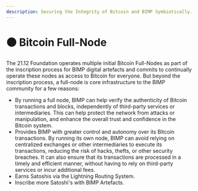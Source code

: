 ```yaml
---
description: Securing the Integrity of Bitcoin and BIMP Symbiotically.
---
```


# 🟠 Bitcoin Full-Node

The 21.12 Foundation operates multiple initial Bitcoin Full-Nodes as part of the inscription process for BIMP digital artefacts and commits to continually operate these nodes as access to Bitcoin for everyone. But beyond the inscription process, a full-node is core infrastructure to the BIMP community for a few reasons:

* By running a full node, BIMP can help verify the authenticity of Bitcoin transactions and blocks, independently of third-party services or intermediaries. This can help protect the network from attacks or manipulation, and enhance the overall trust and confidence in the Bitcoin system.
* Provides BIMP with greater control and autonomy over its Bitcoin transactions. By running its own node, BIMP can avoid relying on centralized exchanges or other intermediaries to execute its transactions, reducing the risk of hacks, thefts, or other security breaches. It can also ensure that its transactions are processed in a timely and efficient manner, without having to rely on third-party services or incur additional fees.
* Earns Satoshis via the Lightning Routing System.&#x20;
* Inscribe more Satoshi's with BIMP Artefacts.
